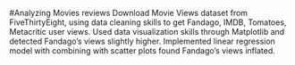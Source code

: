 #Analyzing Movies reviews
   Download Movie Views dataset from FiveThirtyEight, using data cleaning skills to get Fandago, IMDB, Tomatoes, Metacritic user views. Used data visualization skills through Matplotlib and detected Fandago’s views slightly higher. Implemented linear regression model with combining with scatter plots found Fandago’s views inflated.

